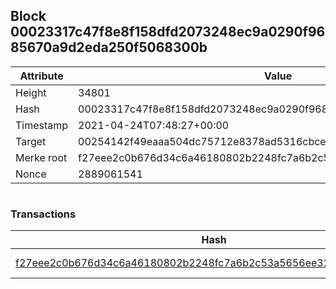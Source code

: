 ## Block 00023317c47f8e8f158dfd2073248ec9a0290f9685670a9d2eda250f5068300b

Attribute | Value
--- | ---
Height | 34801
Hash | 00023317c47f8e8f158dfd2073248ec9a0290f9685670a9d2eda250f5068300b
Timestamp | 2021-04-24T07:48:27+00:00
Target | 00254142f49eaaa504dc75712e8378ad5316cbcead634704b3734b6271167cc4
Merke root | f27eee2c0b676d34c6a46180802b2248fc7a6b2c53a5656ee325565e1b14b78d
Nonce | 2889061541

```

```

### Transactions

Hash | Amount
--- | ---
[f27eee2c0b676d34c6a46180802b2248fc7a6b2c53a5656ee325565e1b14b78d](f27eee2c0b676d34c6a46180802b2248fc7a6b2c53a5656ee325565e1b14b78d.md) | 10.00000000 SKEPTI 

